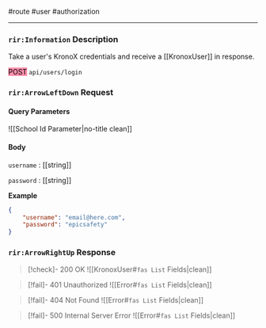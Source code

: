 #route #user #authorization

---
### `rir:Information` Description
Take a user's KronoX credentials and receive a [[KronoxUser]] in response.

<mark style="background: #FF5582A6;">POST</mark> `api/users/login`
### `rir:ArrowLeftDown` Request

#### Query Parameters

![[School Id Parameter|no-title clean]]
#### Body

`username` : [[string]]

`password` : [[string]]

**Example**
```json
{
    "username": "email@here.com",
    "password": "epicsafety"
}
```

### `rir:ArrowRightUp` Response

> [!check]- 200 OK
> ![[KronoxUser#`fas List` Fields|clean]]

> [!fail]- 401 Unauthorized
![[Error#`fas List` Fields|clean]]

> [!fail]- 404 Not Found
![[Error#`fas List` Fields|clean]]

> [!fail]- 500 Internal Server Error
![[Error#`fas List` Fields|clean]]
